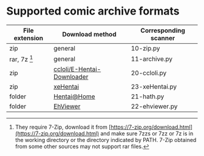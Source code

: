 # Supported comic archive formats

| File extension | Download method | Corresponding scanner |
| -------------- | --------------- | ----------- |
| zip | general | 10-zip.py |
| rar, 7z [^1] | general | 11-archive.py |
| zip | [ccloli/E-Hentai-Downloader](https://github.com/ccloli/E-Hentai-Downloader) | 20-ccloli.py |
| zip | [xeHentai](https://github.com/fffonion/xeHentai) | 23-xeHentai.py |
| folder | [Hentai@Home](https://ehwiki.org/wiki/Hentai@Home#H.40H_Downloader) | 21-hath.py |
| folder | [EhViewer](https://github.com/seven332/EhViewer) | 22-ehviewer.py |

[^1]: They require 7-Zip, download it from [https://7-zip.org/download.html](https://7-zip.org/download.html) and make sure 7zzs or 7zz or 7z is in the working directory or the directory indicated by PATH. 7-Zip obtained from some other sources may not support rar files.